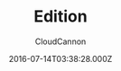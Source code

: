 ---
title: Edition
github: https://github.com/CloudCannon/edition-jekyll-template
demo: https://long-pig.cloudvent.net/
author: CloudCannon
ssg:
  - Jekyll
cms:
  - No Cms
date: 2016-07-14T03:38:28.000Z
description: ':books: Product documentation template for Jekyll'
stale: true
---